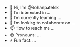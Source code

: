 - 👋 Hi, I’m @Sohanpatelsk
- 👀 I’m interested in ...
- 🌱 I’m currently learning ...
- 💞️ I’m looking to collaborate on ...
- 📫 How to reach me ...
- 😄 Pronouns: ...
- ⚡ Fun fact: ...

<!---
Sohanpatelsk/Sohanpatelsk is a ✨ special ✨ repository because its `README.md` (this file) appears on your GitHub profile.
You can click the Preview link to take a look at your changes.
--->
